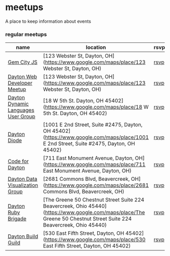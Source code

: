 # meetups

A place to keep information about events

### regular meetups

name|location|rsvp|phone|twitter|github
-----|-----|-----|-----|-----|-----
[Gem City JS](http://gemcityjs.com/)|[123 Webster St, Dayton, OH](https://www.google.com/maps/place/123 Webster St, Dayton, OH)|[rsvp](https://www.eventbrite.com/e/gem-city-js-tickets-15258648027)|[9374010915](tel:+9374010915)|[@gemcityjs](https://twitter.com/gemcityjs)|[gemcityjs](https://github.com/gemcityjs)
[Dayton Web Developer Meetup](http://www.meetup.com/dayton-web-developers/)|[123 Webster St, Dayton, OH](https://www.google.com/maps/place/123 Webster St, Dayton, OH)|[rsvp](http://www.meetup.com/dayton-web-developers/events/)|[9374010915](tel:+9374010915)||[](https://github.com/)
[Dayton Dynamic Languages User Group](http://dayton-dynamic.github.io/)|[18 W 5th St. Dayton, OH 45402](https://www.google.com/maps/place/18 W 5th St. Dayton, OH 45402)|[rsvp](http://www.meetup.com/Dayton-Dynamic-Languages-User-Group/events)|[9374616283](tel:+9374616283)||[](https://github.com/)
[Dayton Diode](http://www.daytondiode.org/)|[1001 E 2nd Street, Suite #2475, Dayton, OH 45402](https://www.google.com/maps/place/1001 E 2nd Street, Suite #2475, Dayton, OH 45402)|[rsvp](http://www.meetup.com/d8ndiode/events/)|[](tel:+)||[](https://github.com/)
[Code for Dayton](http://codefordayton.org/)|[711 East Monument Avenue, Dayton, OH](https://www.google.com/maps/place/711 East Monument Avenue, Dayton, OH)|[rsvp](http://www.meetup.com/Code-for-Dayton/events/)|[](tel:+)|[@davecaraway](https://twitter.com/davecaraway)|[codefordayton](https://github.com/codefordayton)
[Dayton Data Visualization Group](http://www.meetup.com/daytondv/)|[2681 Commons Blvd, Beavercreek, OH](https://www.google.com/maps/place/2681 Commons Blvd, Beavercreek, OH)|[rsvp](http://www.meetup.com/daytondv/events/)|[](tel:+)|[@daytondv](https://twitter.com/daytondv)|[](https://github.com/)
[Dayton Ruby Brigade](http://www.daytonrb.com/)|[The Greene 50 Chestnut Street Suite 224 Beavercreek, Ohio 45440](https://www.google.com/maps/place/The Greene 50 Chestnut Street Suite 224 Beavercreek, Ohio 45440)|[rsvp](http://www.meetup.com/daytonrb/events/)|[](tel:+)|[@DaytonRuby](https://twitter.com/DaytonRuby)|[daytonrb](https://github.com/daytonrb)
[Dayton Build Guild](http://dayton.buildguild.org/)|[530 East Fifth Street, Dayton, OH 45402](https://www.google.com/maps/place/530 East Fifth Street, Dayton, OH 45402)|[rsvp](http://dayton.buildguild.org/)|[](tel:+)|[@bg_dayton](https://twitter.com/bg_dayton)|[](https://github.com/)